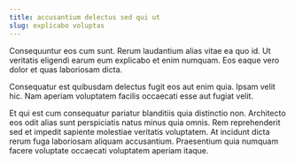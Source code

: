 ```yaml
---
title: accusantium delectus sed qui ut
slug: explicabo voluptas
---
```


Consequuntur eos cum sunt. Rerum laudantium alias vitae ea quo id. Ut veritatis eligendi earum eum explicabo et enim numquam. Eos eaque vero dolor et quas laboriosam dicta.

Consequatur est quibusdam delectus fugit eos aut enim quia. Ipsam velit hic. Nam aperiam voluptatem facilis occaecati esse aut fugiat velit.

Et qui est cum consequatur pariatur blanditiis quia distinctio non. Architecto eos odit alias sunt perspiciatis natus minus quia omnis. Rem reprehenderit sed et impedit sapiente molestiae veritatis voluptatem. At incidunt dicta rerum fuga laboriosam aliquam accusantium. Praesentium quia numquam facere voluptate occaecati voluptatem aperiam itaque.
